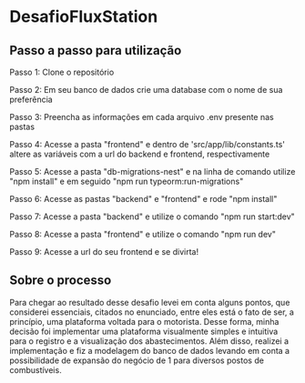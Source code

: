 # DesafioFluxStation
## Passo a passo para utilização

Passo 1: Clone o repositório

Passo 2: Em seu banco de dados crie uma database com o nome de sua preferência

Passo 3: Preencha as informações em cada arquivo .env presente nas pastas

Passo 4: Acesse a pasta "frontend" e dentro de 'src/app/lib/constants.ts' altere as variáveis com a url do backend e frontend, respectivamente

Passo 5: Acesse a pasta "db-migrations-nest" e na linha de comando utilize "npm install" e em seguido "npm run typeorm:run-migrations"

Passo 6: Acesse as pastas "backend" e "frontend" e rode "npm install"

Passo 7: Acesse a pasta "backend" e utilize o comando "npm run start:dev"

Passo 8: Acesse a pasta "frontend" e utilize o comando "npm run dev"

Passo 9: Acesse a url do seu frontend e se divirta!

## Sobre o processo
Para chegar ao resultado desse desafio levei em conta alguns pontos, que considerei essenciais, citados no enunciado, entre eles está o fato de ser, a princípio, uma plataforma voltada para o motorista. Desse forma, minha decisão foi implementar uma plataforma visualmente simples e intuitiva para o registro e a visualização dos abastecimentos. 
Além disso, realizei a implementação e fiz a modelagem do banco de dados levando em conta a possibilidade de expansão do negócio de 1 para diversos postos de combustíveis.
